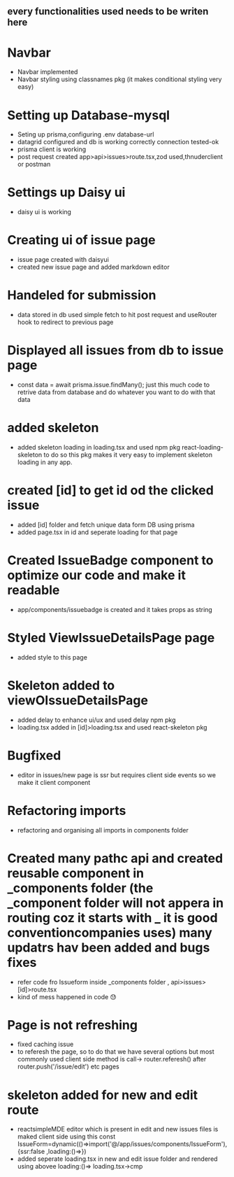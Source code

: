 ## every functionalities used needs to be writen here

# Navbar

- Navbar implemented
- Navbar styling using classnames pkg (it makes conditional styling very easy)

# Setting up Database-mysql

- Seting up prisma,configuring .env database-url
- datagrid configured and db is working correctly connection tested-ok
- prisma client is working
- post request created app>api>issues>route.tsx,zod used,thnuderclient or postman

# Settings up Daisy ui

- daisy ui is working

# Creating ui of issue page

- issue page created with daisyui
- created new issue page and added markdown editor

# Handeled for submission

- data stored in db used simple fetch to hit post request and useRouter hook to redirect to previous page

# Displayed all issues from db to issue page

- const data = await prisma.issue.findMany(); just this much code to retrive data from database and do whatever you want to do with that data

# added skeleton

- added skeleton loading in loading.tsx and used npm pkg react-loading-skeleton to do so this pkg makes it very easy to implement skeleton loading in any app.

# created [id] to get id od the clicked issue

- added [id] folder and fetch unique data form DB using prisma
- added page.tsx in id and seperate loading for that page

# Created IssueBadge component to optimize our code and make it readable

- app/components/issuebadge is created and it takes props as string

# Styled ViewIssueDetailsPage page

- added style to this page

# Skeleton added to viewOIssueDetailsPage

- added delay to enhance ui/ux and used delay npm pkg
- loading.tsx added in [id]>loading.tsx and used react-skeleton pkg

# Bugfixed

- editor in issues/new page is ssr but requires client side events so we make it client component

# Refactoring imports

- refactoring and organising all imports in components folder

# Created many pathc api and created reusable component in _components folder (the \_component folder will not appera in routing coz it starts with _ it is good conventioncompanies uses) many updatrs hav been added and bugs fixes

- refer code fro Issueform inside \_components folder , api>issues>[id]>route.tsx
- kind of mess happened in code 😓

# Page is not refreshing

- fixed caching issue
- to referesh the page, so to do that we have several options but most commonly used client side method is call-> router.referesh() after router.push('/issue/edit') etc pages

# skeleton added for new and edit route

- reactsimpleMDE editor which is present in edit and new issues files is maked client side using this
  const IssueForm=dynamic(()=>import('@/app/issues/components/IssueForm'),{ssr:false ,loading:()=><Loadingcmp></Loadingcmp>})
- added seperate loading.tsx in new and edit issue folder and rendered using abovee loading:()=> loading.tsx->cmp 
 
